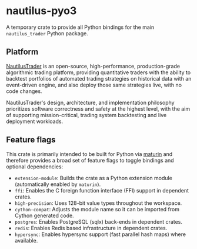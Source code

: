 # nautilus-pyo3

A temporary crate to provide all Python bindings for the main `nautilus_trader` Python package.

## Platform

[NautilusTrader](http://nautilustrader.io) is an open-source, high-performance, production-grade
algorithmic trading platform, providing quantitative traders with the ability to backtest
portfolios of automated trading strategies on historical data with an event-driven engine,
and also deploy those same strategies live, with no code changes.

NautilusTrader's design, architecture, and implementation philosophy prioritizes software correctness and safety at the
highest level, with the aim of supporting mission-critical, trading system backtesting and live deployment workloads.

## Feature flags

This crate is primarily intended to be built for Python via
[maturin](https://github.com/PyO3/maturin) and therefore provides a broad set of feature flags
to toggle bindings and optional dependencies:

- `extension-module`: Builds the crate as a Python extension module (automatically enabled by `maturin`).
- `ffi`: Enables the C foreign function interface (FFI) support in dependent crates.
- `high-precision`: Uses 128-bit value types throughout the workspace.
- `cython-compat`: Adjusts the module name so it can be imported from Cython generated code.
- `postgres`: Enables PostgreSQL (sqlx) back-ends in dependent crates.
- `redis`: Enables Redis based infrastructure in dependent crates.
- `hypersync`: Enables hypersync support (fast parallel hash maps) where available.
